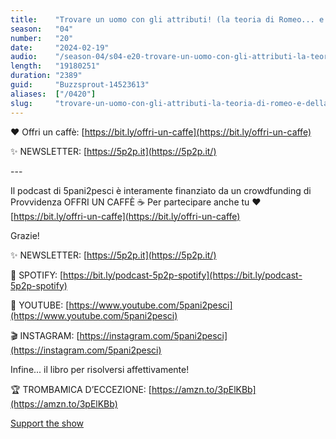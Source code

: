 ```yaml
---
title:    "Trovare un uomo con gli attributi! (la teoria di Romeo... e della Pantera)"
season:   "04"
number:   "20"
date:     "2024-02-19"
audio:    "/season-04/s04-e20-trovare-un-uomo-con-gli-attributi-la-teoria-di-romeo-e-della-pantera.mp3"
length:   "19180251"
duration: "2389"
guid:     "Buzzsprout-14523613"
aliases:  ["/0420"]
slug:     "trovare-un-uomo-con-gli-attributi-la-teoria-di-romeo-e-della-pantera"
---
```

❤️ Offri un caffè: [https://bit.ly/offri-un-caffe](https://bit.ly/offri-un-caffe)

✨ NEWSLETTER: [https://5p2p.it](https://5p2p.it/)

\-\-\-

Il podcast di 5pani2pesci è interamente finanziato da un crowdfunding di Provvidenza OFFRI UN CAFFÈ ☕ Per partecipare anche tu ❤️ [https://bit.ly/offri-un-caffe](https://bit.ly/offri-un-caffe)

Grazie!

✨ NEWSLETTER: [https://5p2p.it](https://5p2p.it/)

👾 SPOTIFY: [https://bit.ly/podcast-5p2p-spotify](https://bit.ly/podcast-5p2p-spotify)

🔴 YOUTUBE: [https://www.youtube.com/5pani2pesci](https://www.youtube.com/5pani2pesci)

🎬 INSTAGRAM: [https://instagram.com/5pani2pesci](https://instagram.com/5pani2pesci)

Infine... il libro per risolversi affettivamente!

🏆 TROMBAMICA D’ECCEZIONE: [https://amzn.to/3pElKBb](https://amzn.to/3pElKBb)

[Support the show](https://bit.ly/offri-un-caffe)
                